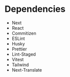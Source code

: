 # Dependencies

- Next
- React
- Commitizen
- ESLint
- Husky
- Prettier
- Lint-Staged
- Vitest
- Tailwind
- Next-Translate
